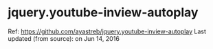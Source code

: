 # jquery.youtube-inview-autoplay
Ref: https://github.com/ayastreb/jquery.youtube-inview-autoplay
Last updated (from source): on Jun 14, 2016
